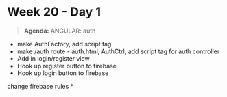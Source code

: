 # Week 20 - Day 1

> **Agenda:** ANGULAR: auth


* make AuthFactory, add script tag
* make /auth route - auth.html, AuthCtrl, add script tag for auth controller
* Add in login/register view
* Hook up register button to firebase
* Hook up login button to firebase



change firebase rules
* 


